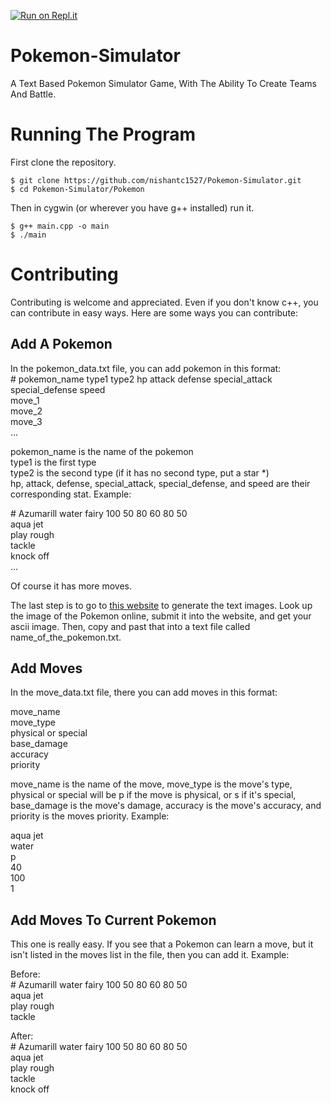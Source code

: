 [![Run on Repl.it](https://repl.it/badge/github/nishantc1527/Pokemon-Simulator)](https://repl.it/github/nishantc1527/Pokemon-Simulator)

# Pokemon-Simulator
A Text Based Pokemon Simulator Game, With The Ability To Create Teams And Battle.
# Running The Program
First clone the repository.
```
$ git clone https://github.com/nishantc1527/Pokemon-Simulator.git
$ cd Pokemon-Simulator/Pokemon
```
Then in cygwin (or wherever you have g++ installed) run it.
```
$ g++ main.cpp -o main
$ ./main
```
# Contributing
Contributing is welcome and appreciated. Even if you don't know c++, you can contribute in easy ways. Here are some ways you can contribute:
## Add A Pokemon
In the pokemon_data.txt file, you can add pokemon in this format:  
\# pokemon_name type1 type2 hp attack defense special_attack special_defense speed  
move_1  
move_2  
move_3  
...  

pokemon_name is the name of the pokemon  
type1 is the first type  
type2 is the second type (if it has no second type, put a star *)  
hp, attack, defense, special_attack, special_defense, and speed are their corresponding stat. Example:  

\# Azumarill water fairy 100 50 80 60 80 50  
aqua jet  
play rough  
tackle  
knock off  
... 

Of course it has more moves.  

The last step is to go to [this website](https://manytools.org/hacker-tools/convert-images-to-ascii-art/) to generate the text images. Look up the image of the Pokemon online, submit it into the website, and get your ascii image. Then, copy and past that into a text file called name_of_the_pokemon.txt.

## Add Moves
In the move_data.txt file, there you can add moves in this format:  

move_name  
move_type  
physical or special  
base_damage  
accuracy  
priority  

move_name is the name of the move, move_type is the move's type, physical or special will be p if the move is physical, or s if it's   special, base_damage is the move's damage, accuracy is the move's accuracy, and priority is the moves priority. Example:  

aqua jet  
water  
p  
40  
100  
1  

## Add Moves To Current Pokemon

This one is really easy. If you see that a Pokemon can learn a move, but it isn't listed in the moves list in the file, then you can add it. Example:  

Before:  
\# Azumarill water fairy 100 50 80 60 80 50  
aqua jet  
play rough  
tackle  

After:  
\# Azumarill water fairy 100 50 80 60 80 50  
aqua jet  
play rough  
tackle  
knock off  
